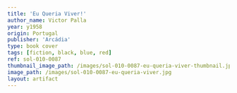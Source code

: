```yaml
---
title: 'Eu Queria Viver!'
author_name: Victor Palla
year: y1958
origin: Portugal
publisher: 'Arcádia'
type: book cover
tags: [fiction, black, blue, red]
ref: sol-010-0087
thumbnail_image_path: /images/sol-010-0087-eu-queria-viver-thumbnail.jpg
image_path: /images/sol-010-0087-eu-queria-viver.jpg
layout: artifact
---
```

